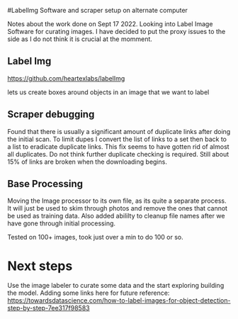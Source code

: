 #LabelImg Software and scraper setup on alternate computer

Notes about the work done on Sept 17 2022. Looking into Label Image Software for curating images. I have decided to put the proxy issues to the side as I do not think it is crucial at the momment.  

## Label Img

https://github.com/heartexlabs/labelImg

lets us create boxes around objects in an image that we want to label

## Scraper debugging

Found that there is usually a significant amount of duplicate links after doing the initial scan. To limit dupes I convert the list of links to a set then back to a list to eradicate duplicate links. This fix seems to have gotten rid of almost all duplicates. Do not think further duplicate checking is required. Still about 15% of links are broken when the downloading begins. 

## Base Processing

Moving the Image processor to its own file, as its quite a separate process. It will just be used to skim through photos and remove the ones that cannot be used as training data. Also added abililty to cleanup file names after we have gone through initial processing.

Tested on 100+ images, took just over a min to do 100 or so.



# Next steps

Use the image labeler to curate some data and the start exploring building the model. Adding some links here for future reference: https://towardsdatascience.com/how-to-label-images-for-object-detection-step-by-step-7ee317f98583
